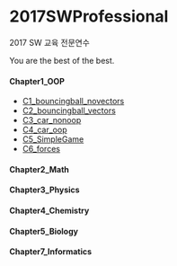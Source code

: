 # 2017SWProfessional
2017 SW 교육 전문연수

You are the best of the best.

#### Chapter1_OOP
 * [C1_bouncingball_novectors](https://github.com/suakii/2017SWProfessional/tree/master/Chapter1_OOP/C1_bouncingball_novectors)
 * [C2_bouncingball_vectors](https://github.com/suakii/2017SWProfessional/tree/master/Chapter1_OOP/C2_bouncingball_vectors)
 * [C3_car_nonoop](https://github.com/suakii/2017SWProfessional/tree/master/Chapter1_OOP/C3_car_nonoop)
 * [C4_car_oop](https://github.com/suakii/2017SWProfessional/tree/master/Chapter1_OOP/C4_car_oop)
 * [C5_SimpleGame](https://github.com/suakii/2017SWProfessional/tree/master/Chapter1_OOP/C5_SimpleGame)
 * [C6_forces](https://github.com/suakii/2017SWProfessional/tree/master/Chapter1_OOP/C6_forces)
    
    
#### Chapter2_Math

#### Chapter3_Physics
#### Chapter4_Chemistry
#### Chapter5_Biology
#### Chapter7_Informatics
  
